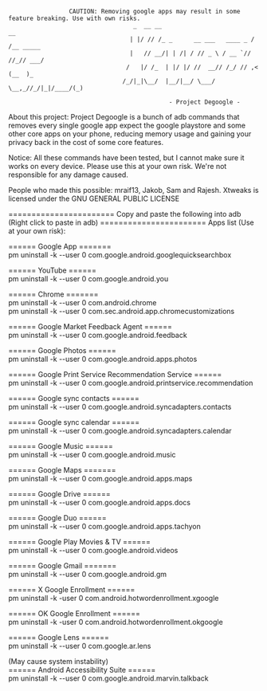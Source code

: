                      CAUTION: Removing google apps may result in some feature breaking. Use with own risks.
                                       _  __ __                          __         
                                      | |/ // /_ _      __ ___   ____ _ / /__ _____ 
                                      |   // __/| | /| / // _ \ / __ `// //_// ___/ 
                                     /   |/ /_  | |/ |/ //  __// /_/ // ,<  (__  )_ 
                                    /_/|_|\__/  |__/|__/ \___/ \__,_//_/|_|/____/(_)
                                                
                                                 - Project Degoogle -


About this project: Project Degoogle is a bunch of adb commands that removes every single google app expect the google playstore and some other core apps on your phone, reducing memory usage and gaining your privacy back in the cost of some core features.

Notice: All these commands have been tested, but I cannot make sure it works on every device. Please use this at your own risk. 
We're not responsible for any damage caused. 

People who made this possible: mraif13, Jakob, Sam and Rajesh.
Xtweaks is licensed under the GNU GENERAL PUBLIC LICENSE


======================= Copy and paste the following into adb (Right click to paste in adb) =======================
Apps list (Use at your own risk):

====== Google App ======= <br>
pm uninstall -k --user 0 com.google.android.googlequicksearchbox <br>

====== YouTube ======<br>
pm uninstall -k --user 0 com.google.android.you<br>

====== Chrome =======<br>
pm uninstall -k --user 0 com.android.chrome<br>
pm uninstall -k --user 0 com.sec.android.app.chromecustomizations<br>

====== Google Market Feedback Agent ======<br>
pm uninstall -k --user 0 com.google.android.feedback<br>

====== Google Photos ======<br>
pm uninstall -k --user 0 com.google.android.apps.photos<br>

====== Google Print Service Recommendation Service ======<br>
pm uninstall -k --user 0 com.google.android.printservice.recommendation<br>

====== Google sync contacts ======<br>
pm uninstall -k --user 0 com.google.android.syncadapters.contacts<br>

====== Google sync calendar ======<br>
pm uninstall -k --user 0 com.google.android.syncadapters.calendar<br>

====== Google Music ======<br>
pm uninstall -k --user 0 com.google.android.music<br>

====== Google Maps =======<br>
pm uninstall -k --user 0 com.google.android.apps.maps<br>

====== Google Drive ======<br>
pm uninstall -k --user 0 com.google.android.apps.docs<br>

====== Google Duo ======<br>
pm uninstall -k --user 0 com.google.android.apps.tachyon<br>

====== Google Play Movies & TV ======<br>
pm uninstall -k --user 0 com.google.android.videos<br>

====== Google Gmail =======<br>
pm uninstall -k --user 0 com.google.android.gm<br>

====== X Google Enrollment ======<br>
pm uninstall -k -user 0 com.android.hotwordenrollment.xgoogle<br>

====== OK Google Enrollment ======<br>
pm uninstall -k -user 0 com.android.hotwordenrollment.okgoogle<br>

====== Google Lens ======<br>
pm uninstall -k --user 0 com.google.ar.lens<br>

(May cause system instability)<br>
====== Android Accessibility Suite ======<br>
pm uninstall -k --user 0 com.google.android.marvin.talkback<br>
